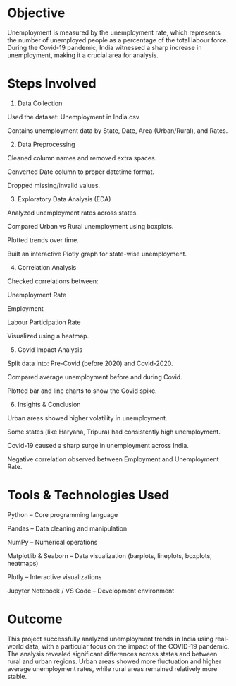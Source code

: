 # Objective

Unemployment is measured by the unemployment rate, which represents the number of unemployed people as a percentage of the total labour force.
During the Covid-19 pandemic, India witnessed a sharp increase in unemployment, making it a crucial area for analysis.

# Steps Involved
1. Data Collection

Used the dataset: Unemployment in India.csv

Contains unemployment data by State, Date, Area (Urban/Rural), and Rates.

2. Data Preprocessing

Cleaned column names and removed extra spaces.

Converted Date column to proper datetime format.

Dropped missing/invalid values.

3. Exploratory Data Analysis (EDA)

Analyzed unemployment rates across states.

Compared Urban vs Rural unemployment using boxplots.

Plotted trends over time.

Built an interactive Plotly graph for state-wise unemployment.

4. Correlation Analysis

Checked correlations between:

Unemployment Rate

Employment

Labour Participation Rate

Visualized using a heatmap.

5. Covid Impact Analysis

Split data into: Pre-Covid (before 2020) and Covid-2020.

Compared average unemployment before and during Covid.

Plotted bar and line charts to show the Covid spike.

6. Insights & Conclusion

Urban areas showed higher volatility in unemployment.

Some states (like Haryana, Tripura) had consistently high unemployment.

Covid-19 caused a sharp surge in unemployment across India.

Negative correlation observed between Employment and Unemployment Rate.

# Tools & Technologies Used

Python  – Core programming language

Pandas – Data cleaning and manipulation

NumPy – Numerical operations

Matplotlib & Seaborn – Data visualization (barplots, lineplots, boxplots, heatmaps)

Plotly – Interactive visualizations

Jupyter Notebook / VS Code – Development environment

# Outcome
This project successfully analyzed unemployment trends in India using real-world data, with a particular focus on the impact of the COVID-19 pandemic. The analysis revealed significant differences across states and between rural and urban regions. Urban areas showed more fluctuation and higher average unemployment rates, while rural areas remained relatively more stable.
